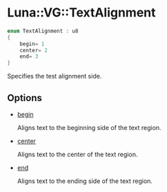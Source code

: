 # Luna::VG::TextAlignment

```c++
enum TextAlignment : u8
{
    begin= 1
    center= 2
    end= 3
}
```

Specifies the test alignment side. 

## Options
* [begin](group___v_g_1ggad39fca3b2f0f70c5283dbdb852d65f89a8d589afa4dfaeeed85fff5aa78e5ff6a.md)

    Aligns text to the beginning side of the text region. 

* [center](group___v_g_1ggad39fca3b2f0f70c5283dbdb852d65f89aadb115059e28d960fa8badfac5516667.md)

    Aligns text to the center of the text region. 

* [end](group___v_g_1ggad39fca3b2f0f70c5283dbdb852d65f89a7f021a1415b86f2d013b2618fb31ae53.md)

    Aligns text to the ending side of the text region. 

